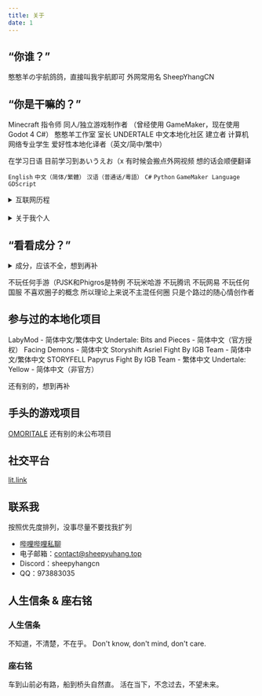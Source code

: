 ```yaml
---
title: 关于
date: 1
---
```


## “你谁？”
憨憨羊の宇航鸽鸽，直接叫我宇航即可
外网常用名 SheepYhangCN

## “你是干嘛的？”
Minecraft 指令师
同人/独立游戏制作者
（曾经使用 GameMaker，现在使用 Godot 4 C#）
憨憨羊工作室 室长
UNDERTALE 中文本地化社区 建立者
计算机网络专业学生
爱好性本地化译者（英文/简中/繁中）

在学习日语 目前学习到あいうえお（x
有时候会搬点外网视频 想的话会顺便翻译

```English``` ```中文（简体/繁體）``` ```汉语（普通话/粵語）```
```C#``` ```Python``` ```GameMaker Language``` ```GDScript```

<details>
<summary>互联网历程</summary>

2017年至今 - 录制游戏实况，2022年开始往后几乎没了，看心情做
2020年至2021年 - 制作 Minecraft 地图、资源包、指令包
2022年 - 做 Undertale 同人游戏汉化
2022年至今 - 各种项目的简/繁体中文本地化工作
2022年至2023年 - 制作 Undertale 同人游戏
2023年 - 做术力口翻调 后续太久没做忘干净了所以就没做了
2023年至今 - 制作 MMD，技术力不高，基本都是套动作
2023年至今 - 做东方同人游戏，未公开
</details>
<br>
<details>
<summary>关于我个人</summary>

MBTI：INTP-T

特立独行 不爱随波逐流 不爱公开站队
非常厌恶集体主义与形式主义
很好相处，不爱主动引起争端，情绪容易不稳
虽然极其不情愿，但是经常作为和事佬
脾气较为极端，不是友好就是极差，请见谅。
不记仇 记忆力很差 所以其实不记仇的原因是第二天就会忘

很怕尴尬 不管尴尬的是不是我都快看不下去
现实中内向 社恐 怕生 比起引人注目更喜欢默默无闻当透明人
不喜欢出门 出了门总怕自己的行为举止会引人注目
面对不熟的人会有很强的拘束感
总喜欢待在自己的舒适圈里 不希望打扰到任何人或被任何人打扰
非常害怕自己的行为举止会影响到他人
很擅长自我内耗 难以与人面对面交流
比起要求他人 更愿意让自己迁就他人
总是顾虑自己是否影响到他人

很怕麻烦 讨厌各种破事 很少主动揽活 也不愿做出头鸟
少数会揽的活是因为对它的兴趣大于自己的懒癌
假若最后被迫作为主操负责 仍会竭尽所能做到最好

大部分情况下对事不对人 很少把话说绝
很少主动站边 总是妄想着能两全其美

最喜欢的音乐：
王七七《人生态度》
（被下架的旧版，新版的词不喜欢）
</details>

## “看看成分？”
<details>
<summary>成分，应该不全，想到再补</summary>

Minecraft
Undertale
Deltarune
东方Project
Cookie☆
OneShot
OMORI
OutCore
Henry Stickmin
Pizza Tower
宅男的人间冒险
塞尔达传说
宝可梦
Splatoon
Super Mario Bros
星之卡比
Doki Doki Literature Club
Vocaloid
Counter-Strike
Half-Life
Portal
Left 4 Dead
Garry's Mod
s&box
Grand Theft Auto
逆转裁判
三体
Rick And Morty
喜羊羊与灰太狼
名侦探柯南
某科学的超电磁炮
间谍过家家
My Little Pony
神奇数字马戏团
Roblox
Plants Vs Zombies
Phigros
MuseDash
世界计划
VRChat
孤独摇滚
Maimai DX
Neuro-sama
Girls Band Cry
MyGO / Ave Mujica
</details>

不玩任何手游（PJSK和Phigros是特例
不玩米哈游 不玩腾讯 不玩网易 不玩任何国服
不喜欢圈子的概念 所以理论上来说不主混任何圈 只是个路过的随心情创作者

## 参与过的本地化项目
LabyMod - 简体中文/繁体中文
Undertale: Bits and Pieces - 简体中文（官方授权）
Facing Demons - 简体中文
Storyshift Asriel Fight By IGB Team - 简体中文/繁体中文
STORYFELL Papyrus Fight By IGB Team - 繁体中文
Undertale: Yellow - 简体中文（非官方）

还有别的，想到再补

## 手头的游戏项目
[OMORITALE](https://gamejolt.com/games/OMORITALE/685985)
还有别的未公布项目

## 社交平台
[lit.link](https://lit.link/sheepyuhang)

## 联系我
按照优先度排列，没事尽量不要找我扩列
 - [哔哩哔哩私聊](https://message.bilibili.com/#/whisper/mid252906762)
 - 电子邮箱：contact@sheepyuhang.top
 - Discord：sheepyhangcn
 - QQ：973883035

## 人生信条 & 座右铭
### 人生信条
不知道，不清楚，不在乎。
Don\'t know, don\'t mind, don\'t care.
### 座右铭
车到山前必有路，船到桥头自然直。
活在当下，不念过去，不望未来。